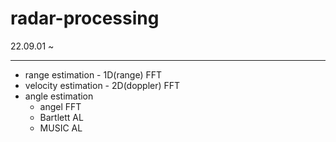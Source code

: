 # radar-processing
22.09.01 ~ 

---
- range estimation - 1D(range) FFT
- velocity estimation - 2D(doppler) FFT
- angle estimation
    * angel FFT
    * Bartlett AL
    * MUSIC AL